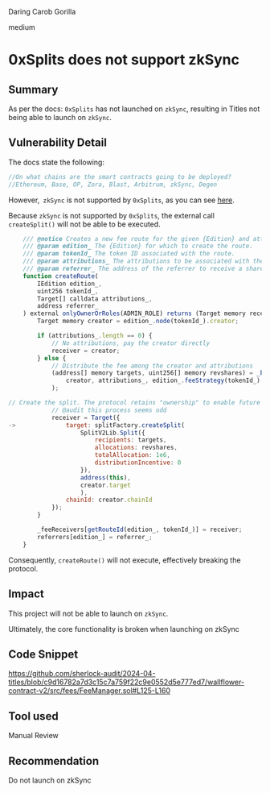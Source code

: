 Daring Carob Gorilla

medium

# 0xSplits does not support zkSync

## Summary
As per the docs: 
`0xSplits` has not launched on `zkSync`, resulting in Titles not being able to launch on `zkSync`.

## Vulnerability Detail
The docs state the following:
```javascript
//On what chains are the smart contracts going to be deployed?
//Ethereum, Base, OP, Zora, Blast, Arbitrum, zkSync, Degen
```
However,` zkSync` is not supported by `0xSplits`, as you can see [here](https://docs.splits.org/core/split#addresses).

Because `zkSync` is not supported by `0xSplits`, the external call `createSplit()` will not be able to be executed.

```javascript
    /// @notice Creates a new fee route for the given {Edition} and attributions.
    /// @param edition_ The {Edition} for which to create the route.
    /// @param tokenId_ The token ID associated with the route.
    /// @param attributions_ The attributions to be associated with the route.
    /// @param referrer_ The address of the referrer to receive a share of the fee.
    function createRoute(
        IEdition edition_,
        uint256 tokenId_,
        Target[] calldata attributions_,
        address referrer_
    ) external onlyOwnerOrRoles(ADMIN_ROLE) returns (Target memory receiver) {
        Target memory creator = edition_.node(tokenId_).creator;

        if (attributions_.length == 0) {
            // No attributions, pay the creator directly
            receiver = creator;
        } else {
            // Distribute the fee among the creator and attributions
            (address[] memory targets, uint256[] memory revshares) = _buildSharesAndTargets(
                creator, attributions_, edition_.feeStrategy(tokenId_).revshareBps
            );

// Create the split. The protocol retains "ownership" to enable future use cases.
            // @audit this process seems odd
            receiver = Target({
->              target: splitFactory.createSplit(
                    SplitV2Lib.Split({
                        recipients: targets,
                        allocations: revshares,
                        totalAllocation: 1e6,
                        distributionIncentive: 0
                    }),
                    address(this),
                    creator.target
                    ),
                chainId: creator.chainId
            });
        }

        _feeReceivers[getRouteId(edition_, tokenId_)] = receiver;
        referrers[edition_] = referrer_;
    }
```
Consequently, `createRoute()` will not execute, effectively breaking the protocol.
## Impact
This project will not be able to launch on `zkSync`.

Ultimately, the core functionality is broken when launching on zkSync
## Code Snippet
https://github.com/sherlock-audit/2024-04-titles/blob/c9d16782a7d3c15c7a759f22c9e0552d5e777ed7/wallflower-contract-v2/src/fees/FeeManager.sol#L125-L160
## Tool used

Manual Review

## Recommendation
Do not launch on zkSync